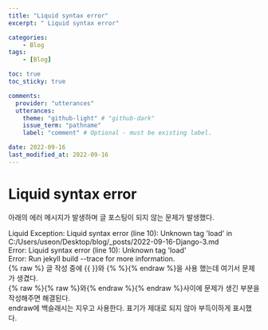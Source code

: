 ```yaml
---
title: "Liquid syntax error"
excerpt: " Liquid syntax error"

categories:
    - Blog
tags:
    - [Blog]

toc: true
toc_sticky: true

comments:
  provider: "utterances"
  utterances:
    theme: "github-light" # "github-dark"
    issue_term: "pathname"
    label: "comment" # Optional - must be existing label.

date: 2022-09-16
last_modified_at: 2022-09-16
---
```

# Liquid syntax error

아래의 에러 메시지가 발생하며 글 포스팅이 되지 않는 문제가 발생했다.  

  Liquid Exception: Liquid syntax error (line 10): Unknown tag 'load' in C:/Users/useon/Desktop/blog/_posts/2022-09-16-Django-3.md  
             Error: Liquid syntax error (line 10): Unknown tag 'load'  
             Error: Run jekyll build --trace for more information.  
{% raw %}
글 작성 중에 {{ }}와 {% %}{% endraw %}을 사용 했는데 여기서 문제가 생겼다.  
{% raw %}{% raw %}와{\% endraw %}{% endraw %}사이에 문제가 생긴 부분을 작성해주면 해결된다.  
endraw에 백슬래시는 지우고 사용한다. 표기가 제대로 되지 않아 부득이하게 표시했다.  

